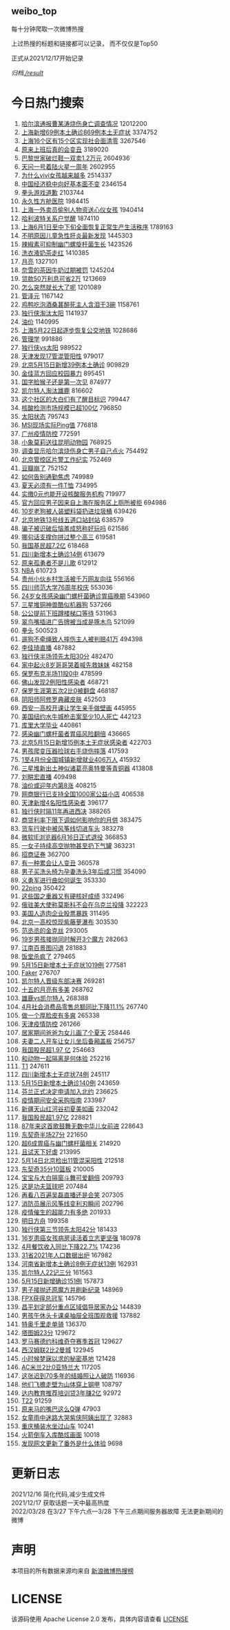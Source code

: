 weibo_top  
---
每十分钟爬取一次微博热搜  

上过热搜的标题和链接都可以记录， 而不仅仅是Top50

正式从2021/12/17开始记录  

*归档[./result](./result/)*

# 今日热门搜索  
1. [哈尔滨通报曹某涛烧伤身亡调查情况](https://s.weibo.com//weibo?q=%23%E5%93%88%E5%B0%94%E6%BB%A8%E9%80%9A%E6%8A%A5%E6%9B%B9%E6%9F%90%E6%B6%9B%E7%83%A7%E4%BC%A4%E8%BA%AB%E4%BA%A1%E8%B0%83%E6%9F%A5%E6%83%85%E5%86%B5%23&Refer=top) 12012200
2. [上海新增69例本土确诊869例本土无症状](https://s.weibo.com//weibo?q=%23%E4%B8%8A%E6%B5%B7%E6%96%B0%E5%A2%9E69%E4%BE%8B%E6%9C%AC%E5%9C%9F%E7%A1%AE%E8%AF%8A869%E4%BE%8B%E6%9C%AC%E5%9C%9F%E6%97%A0%E7%97%87%E7%8A%B6%23&Refer=top) 3374752
3. [上海16个区有15个区实现社会面清零](https://s.weibo.com//weibo?q=%23%E4%B8%8A%E6%B5%B716%E4%B8%AA%E5%8C%BA%E6%9C%8915%E4%B8%AA%E5%8C%BA%E5%AE%9E%E7%8E%B0%E7%A4%BE%E4%BC%9A%E9%9D%A2%E6%B8%85%E9%9B%B6%23&Refer=top) 3267546
4. [原来上班后真的会变丑](https://s.weibo.com//weibo?q=%23%E5%8E%9F%E6%9D%A5%E4%B8%8A%E7%8F%AD%E5%90%8E%E7%9C%9F%E7%9A%84%E4%BC%9A%E5%8F%98%E4%B8%91%23&Refer=top) 3189020
5. [巴黎世家破烂鞋一双卖1.2万元](https://s.weibo.com//weibo?q=%23%E5%B7%B4%E9%BB%8E%E4%B8%96%E5%AE%B6%E7%A0%B4%E7%83%82%E9%9E%8B%E4%B8%80%E5%8F%8C%E5%8D%961.2%E4%B8%87%E5%85%83%23&Refer=top) 2604936
6. [天问一号着陆火星一周年](https://s.weibo.com//weibo?q=%23%E5%A4%A9%E9%97%AE%E4%B8%80%E5%8F%B7%E7%9D%80%E9%99%86%E7%81%AB%E6%98%9F%E4%B8%80%E5%91%A8%E5%B9%B4%23&Refer=top) 2602955
7. [为什么vivi女孩越来越多](https://s.weibo.com//weibo?q=%23%E4%B8%BA%E4%BB%80%E4%B9%88vivi%E5%A5%B3%E5%AD%A9%E8%B6%8A%E6%9D%A5%E8%B6%8A%E5%A4%9A%23&Refer=top) 2514337
8. [中国经济稳中向好基本面不变](https://s.weibo.com//weibo?q=%23%E4%B8%AD%E5%9B%BD%E7%BB%8F%E6%B5%8E%E7%A8%B3%E4%B8%AD%E5%90%91%E5%A5%BD%E5%9F%BA%E6%9C%AC%E9%9D%A2%E4%B8%8D%E5%8F%98%23&Refer=top) 2346154
9. [拳头游戏道歉](https://s.weibo.com//weibo?q=%23%E6%8B%B3%E5%A4%B4%E6%B8%B8%E6%88%8F%E9%81%93%E6%AD%89%23&Refer=top) 2103744
10. [永久性方舱医院](https://s.weibo.com//weibo?q=%23%E6%B0%B8%E4%B9%85%E6%80%A7%E6%96%B9%E8%88%B1%E5%8C%BB%E9%99%A2%23&Refer=top) 1984415
11. [上海一外卖员偷别人物资送心仪女孩](https://s.weibo.com//weibo?q=%23%E4%B8%8A%E6%B5%B7%E4%B8%80%E5%A4%96%E5%8D%96%E5%91%98%E5%81%B7%E5%88%AB%E4%BA%BA%E7%89%A9%E8%B5%84%E9%80%81%E5%BF%83%E4%BB%AA%E5%A5%B3%E5%AD%A9%23&Refer=top) 1940414
12. [哈利波特关系户觉醒](https://s.weibo.com//weibo?q=%E5%93%88%E5%88%A9%E6%B3%A2%E7%89%B9%E5%85%B3%E7%B3%BB%E6%88%B7%E8%A7%89%E9%86%92&Refer=top) 1874110
13. [上海6月1日至中下旬全面恢复正常生产生活秩序](https://s.weibo.com//weibo?q=%23%E4%B8%8A%E6%B5%B76%E6%9C%881%E6%97%A5%E8%87%B3%E4%B8%AD%E4%B8%8B%E6%97%AC%E5%85%A8%E9%9D%A2%E6%81%A2%E5%A4%8D%E6%AD%A3%E5%B8%B8%E7%94%9F%E4%BA%A7%E7%94%9F%E6%B4%BB%E7%A7%A9%E5%BA%8F%23&Refer=top) 1789163
14. [不明原因儿童急性肝炎最新发现](https://s.weibo.com//weibo?q=%23%E4%B8%8D%E6%98%8E%E5%8E%9F%E5%9B%A0%E5%84%BF%E7%AB%A5%E6%80%A5%E6%80%A7%E8%82%9D%E7%82%8E%E6%9C%80%E6%96%B0%E5%8F%91%E7%8E%B0%23&Refer=top) 1445303
15. [辣椒素可抑制幽门螺旋杆菌生长](https://s.weibo.com//weibo?q=%23%E8%BE%A3%E6%A4%92%E7%B4%A0%E5%8F%AF%E6%8A%91%E5%88%B6%E5%B9%BD%E9%97%A8%E8%9E%BA%E6%97%8B%E6%9D%86%E8%8F%8C%E7%94%9F%E9%95%BF%23&Refer=top) 1423526
16. [洗衣液奶茶走红](https://s.weibo.com//weibo?q=%23%E6%B4%97%E8%A1%A3%E6%B6%B2%E5%A5%B6%E8%8C%B6%E8%B5%B0%E7%BA%A2%23&Refer=top) 1410385
17. [月亮](https://s.weibo.com//weibo?q=%E6%9C%88%E4%BA%AE&Refer=top) 1327101
18. [奈雪的茶因牛奶过期被罚](https://s.weibo.com//weibo?q=%23%E5%A5%88%E9%9B%AA%E7%9A%84%E8%8C%B6%E5%9B%A0%E7%89%9B%E5%A5%B6%E8%BF%87%E6%9C%9F%E8%A2%AB%E7%BD%9A%23&Refer=top) 1245204
19. [贷款50万利息可省2万](https://s.weibo.com//weibo?q=%23%E8%B4%B7%E6%AC%BE50%E4%B8%87%E5%88%A9%E6%81%AF%E5%8F%AF%E7%9C%812%E4%B8%87%23&Refer=top) 1213669
20. [怎么突然就长大了呢](https://s.weibo.com//weibo?q=%23%E6%80%8E%E4%B9%88%E7%AA%81%E7%84%B6%E5%B0%B1%E9%95%BF%E5%A4%A7%E4%BA%86%E5%91%A2%23&Refer=top) 1201089
21. [管泽元](https://s.weibo.com//weibo?q=%E7%AE%A1%E6%B3%BD%E5%85%83&Refer=top) 1167142
22. [鸡鸭吃泡酒桑葚醉死主人含泪干3碗](https://s.weibo.com//weibo?q=%23%E9%B8%A1%E9%B8%AD%E5%90%83%E6%B3%A1%E9%85%92%E6%A1%91%E8%91%9A%E9%86%89%E6%AD%BB%E4%B8%BB%E4%BA%BA%E5%90%AB%E6%B3%AA%E5%B9%B23%E7%A2%97%23&Refer=top) 1158761
23. [独行侠淘汰太阳](https://s.weibo.com//weibo?q=%23%E7%8B%AC%E8%A1%8C%E4%BE%A0%E6%B7%98%E6%B1%B0%E5%A4%AA%E9%98%B3%23&Refer=top) 1141937
24. [油价](https://s.weibo.com//weibo?q=%E6%B2%B9%E4%BB%B7&Refer=top) 1140995
25. [上海5月22日起逐步恢复公交地铁](https://s.weibo.com//weibo?q=%23%E4%B8%8A%E6%B5%B75%E6%9C%8822%E6%97%A5%E8%B5%B7%E9%80%90%E6%AD%A5%E6%81%A2%E5%A4%8D%E5%85%AC%E4%BA%A4%E5%9C%B0%E9%93%81%23&Refer=top) 1028686
26. [管理学](https://s.weibo.com//weibo?q=%E7%AE%A1%E7%90%86%E5%AD%A6&Refer=top) 991886
27. [独行侠vs太阳](https://s.weibo.com//weibo?q=%23%E7%8B%AC%E8%A1%8C%E4%BE%A0vs%E5%A4%AA%E9%98%B3%23&Refer=top) 989522
28. [天津发现17管混管阳性](https://s.weibo.com//weibo?q=%23%E5%A4%A9%E6%B4%A5%E5%8F%91%E7%8E%B017%E7%AE%A1%E6%B7%B7%E7%AE%A1%E9%98%B3%E6%80%A7%23&Refer=top) 979017
29. [北京5月15日新增39例本土确诊](https://s.weibo.com//weibo?q=%23%E5%8C%97%E4%BA%AC5%E6%9C%8815%E6%97%A5%E6%96%B0%E5%A2%9E39%E4%BE%8B%E6%9C%AC%E5%9C%9F%E7%A1%AE%E8%AF%8A%23&Refer=top) 909829
30. [金佳蓝方回应校园暴力](https://s.weibo.com//weibo?q=%23%E9%87%91%E4%BD%B3%E8%93%9D%E6%96%B9%E5%9B%9E%E5%BA%94%E6%A0%A1%E5%9B%AD%E6%9A%B4%E5%8A%9B%23&Refer=top) 895451
31. [国字脸猴子还是第一次见](https://s.weibo.com//weibo?q=%23%E5%9B%BD%E5%AD%97%E8%84%B8%E7%8C%B4%E5%AD%90%E8%BF%98%E6%98%AF%E7%AC%AC%E4%B8%80%E6%AC%A1%E8%A7%81%23&Refer=top) 874977
32. [凯尔特人淘汰雄鹿](https://s.weibo.com//weibo?q=%23%E5%87%AF%E5%B0%94%E7%89%B9%E4%BA%BA%E6%B7%98%E6%B1%B0%E9%9B%84%E9%B9%BF%23&Refer=top) 816602
33. [这个社区的大白们有了醒目标识](https://s.weibo.com//weibo?q=%23%E8%BF%99%E4%B8%AA%E7%A4%BE%E5%8C%BA%E7%9A%84%E5%A4%A7%E7%99%BD%E4%BB%AC%E6%9C%89%E4%BA%86%E9%86%92%E7%9B%AE%E6%A0%87%E8%AF%86%23&Refer=top) 799447
34. [核酸检测市场规模已超100亿](https://s.weibo.com//weibo?q=%23%E6%A0%B8%E9%85%B8%E6%A3%80%E6%B5%8B%E5%B8%82%E5%9C%BA%E8%A7%84%E6%A8%A1%E5%B7%B2%E8%B6%85100%E4%BA%BF%23&Refer=top) 796850
35. [太阳状态](https://s.weibo.com//weibo?q=%23%E5%A4%AA%E9%98%B3%E7%8A%B6%E6%80%81%23&Refer=top) 795743
36. [MSI现场实际Ping值](https://s.weibo.com//weibo?q=%23MSI%E7%8E%B0%E5%9C%BA%E5%AE%9E%E9%99%85Ping%E5%80%BC%23&Refer=top) 776818
37. [广州疫情防控](https://s.weibo.com//weibo?q=%E5%B9%BF%E5%B7%9E%E7%96%AB%E6%83%85%E9%98%B2%E6%8E%A7&Refer=top) 772591
38. [小象莫莉送往昆明动物园](https://s.weibo.com//weibo?q=%23%E5%B0%8F%E8%B1%A1%E8%8E%AB%E8%8E%89%E9%80%81%E5%BE%80%E6%98%86%E6%98%8E%E5%8A%A8%E7%89%A9%E5%9B%AD%23&Refer=top) 768925
39. [调查显示哈尔滨烧伤身亡男子自己点火](https://s.weibo.com//weibo?q=%23%E8%B0%83%E6%9F%A5%E6%98%BE%E7%A4%BA%E5%93%88%E5%B0%94%E6%BB%A8%E7%83%A7%E4%BC%A4%E8%BA%AB%E4%BA%A1%E7%94%B7%E5%AD%90%E8%87%AA%E5%B7%B1%E7%82%B9%E7%81%AB%23&Refer=top) 754492
40. [北京管控区片警工作纪实](https://s.weibo.com//weibo?q=%23%E5%8C%97%E4%BA%AC%E7%AE%A1%E6%8E%A7%E5%8C%BA%E7%89%87%E8%AD%A6%E5%B7%A5%E4%BD%9C%E7%BA%AA%E5%AE%9E%23&Refer=top) 752469
41. [豆瓣崩了](https://s.weibo.com//weibo?q=%23%E8%B1%86%E7%93%A3%E5%B4%A9%E4%BA%86%23&Refer=top) 752152
42. [如何告别通勤焦虑](https://s.weibo.com//weibo?q=%23%E5%A6%82%E4%BD%95%E5%91%8A%E5%88%AB%E9%80%9A%E5%8B%A4%E7%84%A6%E8%99%91%23&Refer=top) 749989
43. [夏天必须有一件T恤](https://s.weibo.com//weibo?q=%23%E5%A4%8F%E5%A4%A9%E5%BF%85%E9%A1%BB%E6%9C%89%E4%B8%80%E4%BB%B6T%E6%81%A4%23&Refer=top) 734995
44. [实缴0元也能开设核酸服务机构](https://s.weibo.com//weibo?q=%23%E5%AE%9E%E7%BC%B40%E5%85%83%E4%B9%9F%E8%83%BD%E5%BC%80%E8%AE%BE%E6%A0%B8%E9%85%B8%E6%9C%8D%E5%8A%A1%E6%9C%BA%E6%9E%84%23&Refer=top) 719977
45. [官方回应男子因来自上海在服务区上厕所被拒](https://s.weibo.com//weibo?q=%23%E5%AE%98%E6%96%B9%E5%9B%9E%E5%BA%94%E7%94%B7%E5%AD%90%E5%9B%A0%E6%9D%A5%E8%87%AA%E4%B8%8A%E6%B5%B7%E5%9C%A8%E6%9C%8D%E5%8A%A1%E5%8C%BA%E4%B8%8A%E5%8E%95%E6%89%80%E8%A2%AB%E6%8B%92%23&Refer=top) 694986
46. [10岁老狗被人装塑料袋扔进垃圾桶](https://s.weibo.com//weibo?q=%2310%E5%B2%81%E8%80%81%E7%8B%97%E8%A2%AB%E4%BA%BA%E8%A3%85%E5%A1%91%E6%96%99%E8%A2%8B%E6%89%94%E8%BF%9B%E5%9E%83%E5%9C%BE%E6%A1%B6%23&Refer=top) 639426
47. [北京地铁13号线五道口站封站](https://s.weibo.com//weibo?q=%23%E5%8C%97%E4%BA%AC%E5%9C%B0%E9%93%8113%E5%8F%B7%E7%BA%BF%E4%BA%94%E9%81%93%E5%8F%A3%E7%AB%99%E5%B0%81%E7%AB%99%23&Refer=top) 638579
48. [骗子被识破后恼羞成怒称好玩吗](https://s.weibo.com//weibo?q=%23%E9%AA%97%E5%AD%90%E8%A2%AB%E8%AF%86%E7%A0%B4%E5%90%8E%E6%81%BC%E7%BE%9E%E6%88%90%E6%80%92%E7%A7%B0%E5%A5%BD%E7%8E%A9%E5%90%97%23&Refer=top) 621586
49. [哪句话支撑你拼过整个高三](https://s.weibo.com//weibo?q=%23%E5%93%AA%E5%8F%A5%E8%AF%9D%E6%94%AF%E6%92%91%E4%BD%A0%E6%8B%BC%E8%BF%87%E6%95%B4%E4%B8%AA%E9%AB%98%E4%B8%89%23&Refer=top) 619581
50. [我国基民超7.2亿](https://s.weibo.com//weibo?q=%23%E6%88%91%E5%9B%BD%E5%9F%BA%E6%B0%91%E8%B6%857.2%E4%BA%BF%23&Refer=top) 618468
51. [四川新增本土确诊14例](https://s.weibo.com//weibo?q=%23%E5%9B%9B%E5%B7%9D%E6%96%B0%E5%A2%9E%E6%9C%AC%E5%9C%9F%E7%A1%AE%E8%AF%8A14%E4%BE%8B%23&Refer=top) 613679
52. [原来孤勇者不是儿歌](https://s.weibo.com//weibo?q=%23%E5%8E%9F%E6%9D%A5%E5%AD%A4%E5%8B%87%E8%80%85%E4%B8%8D%E6%98%AF%E5%84%BF%E6%AD%8C%23&Refer=top) 612912
53. [NBA](https://s.weibo.com//weibo?q=NBA&Refer=top) 610723
54. [贵州小伙乡村生活被千万网友向往](https://s.weibo.com//weibo?q=%23%E8%B4%B5%E5%B7%9E%E5%B0%8F%E4%BC%99%E4%B9%A1%E6%9D%91%E7%94%9F%E6%B4%BB%E8%A2%AB%E5%8D%83%E4%B8%87%E7%BD%91%E5%8F%8B%E5%90%91%E5%BE%80%23&Refer=top) 556166
55. [四川师范大学76周年校庆](https://s.weibo.com//weibo?q=%23%E5%9B%9B%E5%B7%9D%E5%B8%88%E8%8C%83%E5%A4%A7%E5%AD%A676%E5%91%A8%E5%B9%B4%E6%A0%A1%E5%BA%86%23&Refer=top) 553036
56. [24岁女孩感染幽门螺杆菌确诊胃癌晚期](https://s.weibo.com//weibo?q=%2324%E5%B2%81%E5%A5%B3%E5%AD%A9%E6%84%9F%E6%9F%93%E5%B9%BD%E9%97%A8%E8%9E%BA%E6%9D%86%E8%8F%8C%E7%A1%AE%E8%AF%8A%E8%83%83%E7%99%8C%E6%99%9A%E6%9C%9F%23&Refer=top) 543960
57. [三星堆铜神兽酷似机器狗](https://s.weibo.com//weibo?q=%23%E4%B8%89%E6%98%9F%E5%A0%86%E9%93%9C%E7%A5%9E%E5%85%BD%E9%85%B7%E4%BC%BC%E6%9C%BA%E5%99%A8%E7%8B%97%23&Refer=top) 537266
58. [公公提前下班蹲楼梯口等待](https://s.weibo.com//weibo?q=%23%E5%85%AC%E5%85%AC%E6%8F%90%E5%89%8D%E4%B8%8B%E7%8F%AD%E8%B9%B2%E6%A5%BC%E6%A2%AF%E5%8F%A3%E7%AD%89%E5%BE%85%23&Refer=top) 531963
59. [翠鸟嘴插进广告牌被当成是啄木鸟](https://s.weibo.com//weibo?q=%23%E7%BF%A0%E9%B8%9F%E5%98%B4%E6%8F%92%E8%BF%9B%E5%B9%BF%E5%91%8A%E7%89%8C%E8%A2%AB%E5%BD%93%E6%88%90%E6%98%AF%E5%95%84%E6%9C%A8%E9%B8%9F%23&Refer=top) 521099
60. [拳头](https://s.weibo.com//weibo?q=%E6%8B%B3%E5%A4%B4&Refer=top) 500523
61. [遛狗不牵绳致人摔伤主人被判赔41万](https://s.weibo.com//weibo?q=%23%E9%81%9B%E7%8B%97%E4%B8%8D%E7%89%B5%E7%BB%B3%E8%87%B4%E4%BA%BA%E6%91%94%E4%BC%A4%E4%B8%BB%E4%BA%BA%E8%A2%AB%E5%88%A4%E8%B5%9441%E4%B8%87%23&Refer=top) 494398
62. [李佳琦直播](https://s.weibo.com//weibo?q=%23%E6%9D%8E%E4%BD%B3%E7%90%A6%E7%9B%B4%E6%92%AD%23&Refer=top) 487882
63. [独行侠半场领先太阳30分](https://s.weibo.com//weibo?q=%23%E7%8B%AC%E8%A1%8C%E4%BE%A0%E5%8D%8A%E5%9C%BA%E9%A2%86%E5%85%88%E5%A4%AA%E9%98%B330%E5%88%86%23&Refer=top) 482470
64. [家中起火8岁哥哥哭着喊先救妹妹](https://s.weibo.com//weibo?q=%23%E5%AE%B6%E4%B8%AD%E8%B5%B7%E7%81%AB8%E5%B2%81%E5%93%A5%E5%93%A5%E5%93%AD%E7%9D%80%E5%96%8A%E5%85%88%E6%95%91%E5%A6%B9%E5%A6%B9%23&Refer=top) 482158
65. [保罗布克半场11投0中](https://s.weibo.com//weibo?q=%23%E4%BF%9D%E7%BD%97%E5%B8%83%E5%85%8B%E5%8D%8A%E5%9C%BA11%E6%8A%950%E4%B8%AD%23&Refer=top) 478599
66. [佛山发现2例阳性感染者](https://s.weibo.com//weibo?q=%23%E4%BD%9B%E5%B1%B1%E5%8F%91%E7%8E%B02%E4%BE%8B%E9%98%B3%E6%80%A7%E6%84%9F%E6%9F%93%E8%80%85%23&Refer=top) 468721
67. [保罗生涯第五次2比0被翻盘](https://s.weibo.com//weibo?q=%23%E4%BF%9D%E7%BD%97%E7%94%9F%E6%B6%AF%E7%AC%AC%E4%BA%94%E6%AC%A12%E6%AF%940%E8%A2%AB%E7%BF%BB%E7%9B%98%23&Refer=top) 468187
68. [阴阳师阿修罗典藏皮肤](https://s.weibo.com//weibo?q=%23%E9%98%B4%E9%98%B3%E5%B8%88%E9%98%BF%E4%BF%AE%E7%BD%97%E5%85%B8%E8%97%8F%E7%9A%AE%E8%82%A4%23&Refer=top) 452503
69. [西安一高校开课让学生亲手做壁画](https://s.weibo.com//weibo?q=%23%E8%A5%BF%E5%AE%89%E4%B8%80%E9%AB%98%E6%A0%A1%E5%BC%80%E8%AF%BE%E8%AE%A9%E5%AD%A6%E7%94%9F%E4%BA%B2%E6%89%8B%E5%81%9A%E5%A3%81%E7%94%BB%23&Refer=top) 445955
70. [美国纽约水牛城枪击案至少10人死亡](https://s.weibo.com//weibo?q=%E7%BE%8E%E5%9B%BD%E7%BA%BD%E7%BA%A6%E6%B0%B4%E7%89%9B%E5%9F%8E%E6%9E%AA%E5%87%BB%E6%A1%88%E8%87%B3%E5%B0%9110%E4%BA%BA%E6%AD%BB%E4%BA%A1&Refer=top) 442123
71. [库里大学毕业](https://s.weibo.com//weibo?q=%23%E5%BA%93%E9%87%8C%E5%A4%A7%E5%AD%A6%E6%AF%95%E4%B8%9A%23&Refer=top) 440861
72. [感染幽门螺杆菌者胃癌风险翻倍](https://s.weibo.com//weibo?q=%23%E6%84%9F%E6%9F%93%E5%B9%BD%E9%97%A8%E8%9E%BA%E6%9D%86%E8%8F%8C%E8%80%85%E8%83%83%E7%99%8C%E9%A3%8E%E9%99%A9%E7%BF%BB%E5%80%8D%23&Refer=top) 436665
73. [北京5月15日新增15例本土无症状感染者](https://s.weibo.com//weibo?q=%23%E5%8C%97%E4%BA%AC5%E6%9C%8815%E6%97%A5%E6%96%B0%E5%A2%9E15%E4%BE%8B%E6%9C%AC%E5%9C%9F%E6%97%A0%E7%97%87%E7%8A%B6%E6%84%9F%E6%9F%93%E8%80%85%23&Refer=top) 422703
74. [男孩爬变压器捡球右手烧伤摔落](https://s.weibo.com//weibo?q=%23%E7%94%B7%E5%AD%A9%E7%88%AC%E5%8F%98%E5%8E%8B%E5%99%A8%E6%8D%A1%E7%90%83%E5%8F%B3%E6%89%8B%E7%83%A7%E4%BC%A4%E6%91%94%E8%90%BD%23&Refer=top) 417593
75. [1至4月份全国城镇新增就业406万人](https://s.weibo.com//weibo?q=%231%E8%87%B34%E6%9C%88%E4%BB%BD%E5%85%A8%E5%9B%BD%E5%9F%8E%E9%95%87%E6%96%B0%E5%A2%9E%E5%B0%B1%E4%B8%9A406%E4%B8%87%E4%BA%BA%23&Refer=top) 415932
76. [三星堆新出土神似诸葛亮奥特曼等青铜器](https://s.weibo.com//weibo?q=%23%E4%B8%89%E6%98%9F%E5%A0%86%E6%96%B0%E5%87%BA%E5%9C%9F%E7%A5%9E%E4%BC%BC%E8%AF%B8%E8%91%9B%E4%BA%AE%E5%A5%A5%E7%89%B9%E6%9B%BC%E7%AD%89%E9%9D%92%E9%93%9C%E5%99%A8%23&Refer=top) 413808
77. [刘畊宏直播](https://s.weibo.com//weibo?q=%23%E5%88%98%E7%95%8A%E5%AE%8F%E7%9B%B4%E6%92%AD%23&Refer=top) 409498
78. [油价或迎年内第8涨](https://s.weibo.com//weibo?q=%23%E6%B2%B9%E4%BB%B7%E6%88%96%E8%BF%8E%E5%B9%B4%E5%86%85%E7%AC%AC8%E6%B6%A8%23&Refer=top) 408215
79. [网商银行已支持全国1000家公益小店](https://s.weibo.com//weibo?q=%23%E7%BD%91%E5%95%86%E9%93%B6%E8%A1%8C%E5%B7%B2%E6%94%AF%E6%8C%81%E5%85%A8%E5%9B%BD1000%E5%AE%B6%E5%85%AC%E7%9B%8A%E5%B0%8F%E5%BA%97%23&Refer=top) 406538
80. [天津新增4名阳性感染者](https://s.weibo.com//weibo?q=%23%E5%A4%A9%E6%B4%A5%E6%96%B0%E5%A2%9E4%E5%90%8D%E9%98%B3%E6%80%A7%E6%84%9F%E6%9F%93%E8%80%85%23&Refer=top) 396177
81. [独行侠时隔11年再进西决](https://s.weibo.com//weibo?q=%23%E7%8B%AC%E8%A1%8C%E4%BE%A0%E6%97%B6%E9%9A%9411%E5%B9%B4%E5%86%8D%E8%BF%9B%E8%A5%BF%E5%86%B3%23&Refer=top) 388265
82. [商贷利率下限下调如何影响你的月供](https://s.weibo.com//weibo?q=%23%E5%95%86%E8%B4%B7%E5%88%A9%E7%8E%87%E4%B8%8B%E9%99%90%E4%B8%8B%E8%B0%83%E5%A6%82%E4%BD%95%E5%BD%B1%E5%93%8D%E4%BD%A0%E7%9A%84%E6%9C%88%E4%BE%9B%23&Refer=top) 383475
83. [货车行驶中被风筝线切进车头](https://s.weibo.com//weibo?q=%23%E8%B4%A7%E8%BD%A6%E8%A1%8C%E9%A9%B6%E4%B8%AD%E8%A2%AB%E9%A3%8E%E7%AD%9D%E7%BA%BF%E5%88%87%E8%BF%9B%E8%BD%A6%E5%A4%B4%23&Refer=top) 383278
84. [微软IE浏览器6月16日正式退役](https://s.weibo.com//weibo?q=%23%E5%BE%AE%E8%BD%AFIE%E6%B5%8F%E8%A7%88%E5%99%A86%E6%9C%8816%E6%97%A5%E6%AD%A3%E5%BC%8F%E9%80%80%E5%BD%B9%23&Refer=top) 366853
85. [一女子持续高空抛物甚至扔下气罐](https://s.weibo.com//weibo?q=%23%E4%B8%80%E5%A5%B3%E5%AD%90%E6%8C%81%E7%BB%AD%E9%AB%98%E7%A9%BA%E6%8A%9B%E7%89%A9%E7%94%9A%E8%87%B3%E6%89%94%E4%B8%8B%E6%B0%94%E7%BD%90%23&Refer=top) 363231
86. [招商证券](https://s.weibo.com//weibo?q=%E6%8B%9B%E5%95%86%E8%AF%81%E5%88%B8&Refer=top) 362700
87. [有一种累会让人变丑](https://s.weibo.com//weibo?q=%23%E6%9C%89%E4%B8%80%E7%A7%8D%E7%B4%AF%E4%BC%9A%E8%AE%A9%E4%BA%BA%E5%8F%98%E4%B8%91%23&Refer=top) 360578
88. [男子买洗头椅为孕妻洗头3年后成习惯](https://s.weibo.com//weibo?q=%23%E7%94%B7%E5%AD%90%E4%B9%B0%E6%B4%97%E5%A4%B4%E6%A4%85%E4%B8%BA%E5%AD%95%E5%A6%BB%E6%B4%97%E5%A4%B43%E5%B9%B4%E5%90%8E%E6%88%90%E4%B9%A0%E6%83%AF%23&Refer=top) 354090
89. [义勇军进行曲如何诞生](https://s.weibo.com//weibo?q=%23%E4%B9%89%E5%8B%87%E5%86%9B%E8%BF%9B%E8%A1%8C%E6%9B%B2%E5%A6%82%E4%BD%95%E8%AF%9E%E7%94%9F%23&Refer=top) 353330
90. [22ping](https://s.weibo.com//weibo?q=22ping&Refer=top) 350422
91. [这些国之重器又有硬核好成绩](https://s.weibo.com//weibo?q=%23%E8%BF%99%E4%BA%9B%E5%9B%BD%E4%B9%8B%E9%87%8D%E5%99%A8%E5%8F%88%E6%9C%89%E7%A1%AC%E6%A0%B8%E5%A5%BD%E6%88%90%E7%BB%A9%23&Refer=top) 332496
92. [俄驻美大使称莫斯科不会在乌克兰投降](https://s.weibo.com//weibo?q=%23%E4%BF%84%E9%A9%BB%E7%BE%8E%E5%A4%A7%E4%BD%BF%E7%A7%B0%E8%8E%AB%E6%96%AF%E7%A7%91%E4%B8%8D%E4%BC%9A%E5%9C%A8%E4%B9%8C%E5%85%8B%E5%85%B0%E6%8A%95%E9%99%8D%23&Refer=top) 322223
93. [美国人造肉企业股票暴跌](https://s.weibo.com//weibo?q=%23%E7%BE%8E%E5%9B%BD%E4%BA%BA%E9%80%A0%E8%82%89%E4%BC%81%E4%B8%9A%E8%82%A1%E7%A5%A8%E6%9A%B4%E8%B7%8C%23&Refer=top) 311495
94. [北京一高校惊现紫藤萝瀑布](https://s.weibo.com//weibo?q=%23%E5%8C%97%E4%BA%AC%E4%B8%80%E9%AB%98%E6%A0%A1%E6%83%8A%E7%8E%B0%E7%B4%AB%E8%97%A4%E8%90%9D%E7%80%91%E5%B8%83%23&Refer=top) 303530
95. [范丞丞的金克丝](https://s.weibo.com//weibo?q=%23%E8%8C%83%E4%B8%9E%E4%B8%9E%E7%9A%84%E9%87%91%E5%85%8B%E4%B8%9D%23&Refer=top) 293005
96. [19岁男孩接抛同时解开3个魔方](https://s.weibo.com//weibo?q=%2319%E5%B2%81%E7%94%B7%E5%AD%A9%E6%8E%A5%E6%8A%9B%E5%90%8C%E6%97%B6%E8%A7%A3%E5%BC%803%E4%B8%AA%E9%AD%94%E6%96%B9%23&Refer=top) 282663
97. [江南百景图闪退](https://s.weibo.com//weibo?q=%23%E6%B1%9F%E5%8D%97%E7%99%BE%E6%99%AF%E5%9B%BE%E9%97%AA%E9%80%80%23&Refer=top) 281883
98. [饭堂杀疯了](https://s.weibo.com//weibo?q=%23%E9%A5%AD%E5%A0%82%E6%9D%80%E7%96%AF%E4%BA%86%23&Refer=top) 279465
99. [5月15日新增本土无症状1019例](https://s.weibo.com//weibo?q=%235%E6%9C%8815%E6%97%A5%E6%96%B0%E5%A2%9E%E6%9C%AC%E5%9C%9F%E6%97%A0%E7%97%87%E7%8A%B61019%E4%BE%8B%23&Refer=top) 277581
100. [Faker](https://s.weibo.com//weibo?q=Faker&Refer=top) 276707
101. [凯尔特人晋级东部决赛](https://s.weibo.com//weibo?q=%23%E5%87%AF%E5%B0%94%E7%89%B9%E4%BA%BA%E6%99%8B%E7%BA%A7%E4%B8%9C%E9%83%A8%E5%86%B3%E8%B5%9B%23&Refer=top) 269281
102. [十五的月亮有多美](https://s.weibo.com//weibo?q=%23%E5%8D%81%E4%BA%94%E7%9A%84%E6%9C%88%E4%BA%AE%E6%9C%89%E5%A4%9A%E7%BE%8E%23&Refer=top) 268762
103. [雄鹿vs凯尔特人](https://s.weibo.com//weibo?q=%23%E9%9B%84%E9%B9%BFvs%E5%87%AF%E5%B0%94%E7%89%B9%E4%BA%BA%23&Refer=top) 268388
104. [4月社会消费品零售总额同比下降11.1%](https://s.weibo.com//weibo?q=%234%E6%9C%88%E7%A4%BE%E4%BC%9A%E6%B6%88%E8%B4%B9%E5%93%81%E9%9B%B6%E5%94%AE%E6%80%BB%E9%A2%9D%E5%90%8C%E6%AF%94%E4%B8%8B%E9%99%8D11.1%25%23&Refer=top) 267740
105. [做一个厚脸皮有多爽](https://s.weibo.com//weibo?q=%23%E5%81%9A%E4%B8%80%E4%B8%AA%E5%8E%9A%E8%84%B8%E7%9A%AE%E6%9C%89%E5%A4%9A%E7%88%BD%23&Refer=top) 265338
106. [天津疫情防控](https://s.weibo.com//weibo?q=%23%E5%A4%A9%E6%B4%A5%E7%96%AB%E6%83%85%E9%98%B2%E6%8E%A7%23&Refer=top) 261266
107. [居家期间爸爸为女儿画了个夏天](https://s.weibo.com//weibo?q=%23%E5%B1%85%E5%AE%B6%E6%9C%9F%E9%97%B4%E7%88%B8%E7%88%B8%E4%B8%BA%E5%A5%B3%E5%84%BF%E7%94%BB%E4%BA%86%E4%B8%AA%E5%A4%8F%E5%A4%A9%23&Refer=top) 258446
108. [夫妻二人开车让女儿坐后备厢盖板](https://s.weibo.com//weibo?q=%23%E5%A4%AB%E5%A6%BB%E4%BA%8C%E4%BA%BA%E5%BC%80%E8%BD%A6%E8%AE%A9%E5%A5%B3%E5%84%BF%E5%9D%90%E5%90%8E%E5%A4%87%E5%8E%A2%E7%9B%96%E6%9D%BF%23&Refer=top) 256757
109. [我国股民超1.97 亿](https://s.weibo.com//weibo?q=%E6%88%91%E5%9B%BD%E8%82%A1%E6%B0%91%E8%B6%851.97%20%E4%BA%BF&Refer=top) 254663
110. [和动物一起隔离是何体验](https://s.weibo.com//weibo?q=%23%E5%92%8C%E5%8A%A8%E7%89%A9%E4%B8%80%E8%B5%B7%E9%9A%94%E7%A6%BB%E6%98%AF%E4%BD%95%E4%BD%93%E9%AA%8C%23&Refer=top) 252216
111. [T1](https://s.weibo.com//weibo?q=T1&Refer=top) 247611
112. [四川新增本土无症状74例](https://s.weibo.com//weibo?q=%23%E5%9B%9B%E5%B7%9D%E6%96%B0%E5%A2%9E%E6%9C%AC%E5%9C%9F%E6%97%A0%E7%97%87%E7%8A%B674%E4%BE%8B%23&Refer=top) 245117
113. [5月15日新增本土确诊140例](https://s.weibo.com//weibo?q=%235%E6%9C%8815%E6%97%A5%E6%96%B0%E5%A2%9E%E6%9C%AC%E5%9C%9F%E7%A1%AE%E8%AF%8A140%E4%BE%8B%23&Refer=top) 243659
114. [芬兰正式决定申请加入北约](https://s.weibo.com//weibo?q=%23%E8%8A%AC%E5%85%B0%E6%AD%A3%E5%BC%8F%E5%86%B3%E5%AE%9A%E7%94%B3%E8%AF%B7%E5%8A%A0%E5%85%A5%E5%8C%97%E7%BA%A6%23&Refer=top) 236625
115. [疫情期间安全采购指南](https://s.weibo.com//weibo?q=%23%E7%96%AB%E6%83%85%E6%9C%9F%E9%97%B4%E5%AE%89%E5%85%A8%E9%87%87%E8%B4%AD%E6%8C%87%E5%8D%97%23&Refer=top) 233987
116. [新疆天山红河谷初夏美如画](https://s.weibo.com//weibo?q=%23%E6%96%B0%E7%96%86%E5%A4%A9%E5%B1%B1%E7%BA%A2%E6%B2%B3%E8%B0%B7%E5%88%9D%E5%A4%8F%E7%BE%8E%E5%A6%82%E7%94%BB%23&Refer=top) 232042
117. [我国股民超1.97亿](https://s.weibo.com//weibo?q=%E6%88%91%E5%9B%BD%E8%82%A1%E6%B0%91%E8%B6%851.97%E4%BA%BF&Refer=top) 228821
118. [87年来这首歌鼓舞无数中华儿女前进](https://s.weibo.com//weibo?q=%2387%E5%B9%B4%E6%9D%A5%E8%BF%99%E9%A6%96%E6%AD%8C%E9%BC%93%E8%88%9E%E6%97%A0%E6%95%B0%E4%B8%AD%E5%8D%8E%E5%84%BF%E5%A5%B3%E5%89%8D%E8%BF%9B%23&Refer=top) 228643
119. [东契奇半场27分](https://s.weibo.com//weibo?q=%23%E4%B8%9C%E5%A5%91%E5%A5%87%E5%8D%8A%E5%9C%BA27%E5%88%86%23&Refer=top) 221650
120. [超6成胃癌与幽门螺杆菌相关](https://s.weibo.com//weibo?q=%23%E8%B6%856%E6%88%90%E8%83%83%E7%99%8C%E4%B8%8E%E5%B9%BD%E9%97%A8%E8%9E%BA%E6%9D%86%E8%8F%8C%E7%9B%B8%E5%85%B3%23&Refer=top) 214920
121. [且试天下好虐](https://s.weibo.com//weibo?q=%23%E4%B8%94%E8%AF%95%E5%A4%A9%E4%B8%8B%E5%A5%BD%E8%99%90%23&Refer=top) 213995
122. [5月14日北京检出11管混采阳性](https://s.weibo.com//weibo?q=%235%E6%9C%8814%E6%97%A5%E5%8C%97%E4%BA%AC%E6%A3%80%E5%87%BA11%E7%AE%A1%E6%B7%B7%E9%87%87%E9%98%B3%E6%80%A7%23&Refer=top) 212518
123. [东契奇35分10篮板](https://s.weibo.com//weibo?q=%23%E4%B8%9C%E5%A5%91%E5%A5%8735%E5%88%8610%E7%AF%AE%E6%9D%BF%23&Refer=top) 210005
124. [宝宝与大白隔窗斗舞可爱翻倍](https://s.weibo.com//weibo?q=%23%E5%AE%9D%E5%AE%9D%E4%B8%8E%E5%A4%A7%E7%99%BD%E9%9A%94%E7%AA%97%E6%96%97%E8%88%9E%E5%8F%AF%E7%88%B1%E7%BF%BB%E5%80%8D%23&Refer=top) 209793
125. [这是功夫篮球吧](https://s.weibo.com//weibo?q=%23%E8%BF%99%E6%98%AF%E5%8A%9F%E5%A4%AB%E7%AF%AE%E7%90%83%E5%90%A7%23&Refer=top) 207484
126. [再看八百遍吴磊直播还是会笑](https://s.weibo.com//weibo?q=%23%E5%86%8D%E7%9C%8B%E5%85%AB%E7%99%BE%E9%81%8D%E5%90%B4%E7%A3%8A%E7%9B%B4%E6%92%AD%E8%BF%98%E6%98%AF%E4%BC%9A%E7%AC%91%23&Refer=top) 207305
127. [消防员展示风筝线变利刃瞬间](https://s.weibo.com//weibo?q=%23%E6%B6%88%E9%98%B2%E5%91%98%E5%B1%95%E7%A4%BA%E9%A3%8E%E7%AD%9D%E7%BA%BF%E5%8F%98%E5%88%A9%E5%88%83%E7%9E%AC%E9%97%B4%23&Refer=top) 202796
128. [疫情催生的超能力有多绝](https://s.weibo.com//weibo?q=%23%E7%96%AB%E6%83%85%E5%82%AC%E7%94%9F%E7%9A%84%E8%B6%85%E8%83%BD%E5%8A%9B%E6%9C%89%E5%A4%9A%E7%BB%9D%23&Refer=top) 201933
129. [明日方舟](https://s.weibo.com//weibo?q=%23%E6%98%8E%E6%97%A5%E6%96%B9%E8%88%9F%23&Refer=top) 199358
130. [独行侠第三节领先太阳42分](https://s.weibo.com//weibo?q=%23%E7%8B%AC%E8%A1%8C%E4%BE%A0%E7%AC%AC%E4%B8%89%E8%8A%82%E9%A2%86%E5%85%88%E5%A4%AA%E9%98%B342%E5%88%86%23&Refer=top) 181433
131. [16岁患癌女孩病房读活着立志更坚强](https://s.weibo.com//weibo?q=16%E5%B2%81%E6%82%A3%E7%99%8C%E5%A5%B3%E5%AD%A9%E7%97%85%E6%88%BF%E8%AF%BB%E6%B4%BB%E7%9D%80%E7%AB%8B%E5%BF%97%E6%9B%B4%E5%9D%9A%E5%BC%BA&Refer=top) 180978
132. [4月餐饮收入同比下降22.7%](https://s.weibo.com//weibo?q=%234%E6%9C%88%E9%A4%90%E9%A5%AE%E6%94%B6%E5%85%A5%E5%90%8C%E6%AF%94%E4%B8%8B%E9%99%8D22.7%25%23&Refer=top) 174236
133. [31省2021年人口数据出炉](https://s.weibo.com//weibo?q=%2331%E7%9C%812021%E5%B9%B4%E4%BA%BA%E5%8F%A3%E6%95%B0%E6%8D%AE%E5%87%BA%E7%82%89%23&Refer=top) 167982
134. [河南省新增本土确诊8例无症状13例](https://s.weibo.com//weibo?q=%23%E6%B2%B3%E5%8D%97%E7%9C%81%E6%96%B0%E5%A2%9E%E6%9C%AC%E5%9C%9F%E7%A1%AE%E8%AF%8A8%E4%BE%8B%E6%97%A0%E7%97%87%E7%8A%B613%E4%BE%8B%23&Refer=top) 162931
135. [凯尔特人22记三分](https://s.weibo.com//weibo?q=%23%E5%87%AF%E5%B0%94%E7%89%B9%E4%BA%BA22%E8%AE%B0%E4%B8%89%E5%88%86%23&Refer=top) 161563
136. [5月15日新增确诊151例](https://s.weibo.com//weibo?q=%235%E6%9C%8815%E6%97%A5%E6%96%B0%E5%A2%9E%E7%A1%AE%E8%AF%8A151%E4%BE%8B%23&Refer=top) 157873
137. [男子接抛还原魔方并刷新纪录](https://s.weibo.com//weibo?q=%23%E7%94%B7%E5%AD%90%E6%8E%A5%E6%8A%9B%E8%BF%98%E5%8E%9F%E9%AD%94%E6%96%B9%E5%B9%B6%E5%88%B7%E6%96%B0%E7%BA%AA%E5%BD%95%23&Refer=top) 148969
138. [FPX获得总冠军](https://s.weibo.com//weibo?q=%23FPX%E8%8E%B7%E5%BE%97%E6%80%BB%E5%86%A0%E5%86%9B%23&Refer=top) 145796
139. [昌平划定部分重点区域倡导居家办公](https://s.weibo.com//weibo?q=%23%E6%98%8C%E5%B9%B3%E5%88%92%E5%AE%9A%E9%83%A8%E5%88%86%E9%87%8D%E7%82%B9%E5%8C%BA%E5%9F%9F%E5%80%A1%E5%AF%BC%E5%B1%85%E5%AE%B6%E5%8A%9E%E5%85%AC%23&Refer=top) 144839
140. [男孩午休头卡课桌抽屉全班围观救援](https://s.weibo.com//weibo?q=%23%E7%94%B7%E5%AD%A9%E5%8D%88%E4%BC%91%E5%A4%B4%E5%8D%A1%E8%AF%BE%E6%A1%8C%E6%8A%BD%E5%B1%89%E5%85%A8%E7%8F%AD%E5%9B%B4%E8%A7%82%E6%95%91%E6%8F%B4%23&Refer=top) 137882
141. [特奥千里走单骑](https://s.weibo.com//weibo?q=%23%E7%89%B9%E5%A5%A5%E5%8D%83%E9%87%8C%E8%B5%B0%E5%8D%95%E9%AA%91%23&Refer=top) 136370
142. [塔图姆23分](https://s.weibo.com//weibo?q=%23%E5%A1%94%E5%9B%BE%E5%A7%8623%E5%88%86%23&Refer=top) 129672
143. [罗马赛德约科维奇夺赛季首冠](https://s.weibo.com//weibo?q=%23%E7%BD%97%E9%A9%AC%E8%B5%9B%E5%BE%B7%E7%BA%A6%E7%A7%91%E7%BB%B4%E5%A5%87%E5%A4%BA%E8%B5%9B%E5%AD%A3%E9%A6%96%E5%86%A0%23&Refer=top) 129627
144. [西汉姆联2比2曼城](https://s.weibo.com//weibo?q=%23%E8%A5%BF%E6%B1%89%E5%A7%86%E8%81%942%E6%AF%942%E6%9B%BC%E5%9F%8E%23&Refer=top) 122945
145. [小时候梦寐以求的秘密基地](https://s.weibo.com//weibo?q=%23%E5%B0%8F%E6%97%B6%E5%80%99%E6%A2%A6%E5%AF%90%E4%BB%A5%E6%B1%82%E7%9A%84%E7%A7%98%E5%AF%86%E5%9F%BA%E5%9C%B0%23&Refer=top) 121428
146. [AC米兰2比0亚特兰大](https://s.weibo.com//weibo?q=%23AC%E7%B1%B3%E5%85%B02%E6%AF%940%E4%BA%9A%E7%89%B9%E5%85%B0%E5%A4%A7%23&Refer=top) 117205
147. [这张迟到70多年的结婚照让人破防](https://s.weibo.com//weibo?q=%23%E8%BF%99%E5%BC%A0%E8%BF%9F%E5%88%B070%E5%A4%9A%E5%B9%B4%E7%9A%84%E7%BB%93%E5%A9%9A%E7%85%A7%E8%AE%A9%E4%BA%BA%E7%A0%B4%E9%98%B2%23&Refer=top) 116936
148. [他们飞檐走壁为山体穿上钢甲](https://s.weibo.com//weibo?q=%23%E4%BB%96%E4%BB%AC%E9%A3%9E%E6%AA%90%E8%B5%B0%E5%A3%81%E4%B8%BA%E5%B1%B1%E4%BD%93%E7%A9%BF%E4%B8%8A%E9%92%A2%E7%94%B2%23&Refer=top) 108797
149. [达内教育推荐培训贷3年赚2亿](https://s.weibo.com//weibo?q=%23%E8%BE%BE%E5%86%85%E6%95%99%E8%82%B2%E6%8E%A8%E8%8D%90%E5%9F%B9%E8%AE%AD%E8%B4%B73%E5%B9%B4%E8%B5%9A2%E4%BA%BF%23&Refer=top) 92972
150. [T22](https://s.weibo.com//weibo?q=T22&Refer=top) 91259
151. [原来马的嘴巴这么Q弹](https://s.weibo.com//weibo?q=%23%E5%8E%9F%E6%9D%A5%E9%A9%AC%E7%9A%84%E5%98%B4%E5%B7%B4%E8%BF%99%E4%B9%88Q%E5%BC%B9%23&Refer=top) 47903
152. [女童雨中迷路大哭紫侠阿姨出现了](https://s.weibo.com//weibo?q=%23%E5%A5%B3%E7%AB%A5%E9%9B%A8%E4%B8%AD%E8%BF%B7%E8%B7%AF%E5%A4%A7%E5%93%AD%E7%B4%AB%E4%BE%A0%E9%98%BF%E5%A7%A8%E5%87%BA%E7%8E%B0%E4%BA%86%23&Refer=top) 32883
153. [重庆桶装水坐过山车](https://s.weibo.com//weibo?q=%23%E9%87%8D%E5%BA%86%E6%A1%B6%E8%A3%85%E6%B0%B4%E5%9D%90%E8%BF%87%E5%B1%B1%E8%BD%A6%23&Refer=top) 10241
154. [火箭倒车入库酷炫画面](https://s.weibo.com//weibo?q=%23%E7%81%AB%E7%AE%AD%E5%80%92%E8%BD%A6%E5%85%A5%E5%BA%93%E9%85%B7%E7%82%AB%E7%94%BB%E9%9D%A2%23&Refer=top) 10018
155. [发现网文更新了番外是什么体验](https://s.weibo.com//weibo?q=%23%E5%8F%91%E7%8E%B0%E7%BD%91%E6%96%87%E6%9B%B4%E6%96%B0%E4%BA%86%E7%95%AA%E5%A4%96%E6%98%AF%E4%BB%80%E4%B9%88%E4%BD%93%E9%AA%8C%23&Refer=top) 9698
# 更新日志  
2021/12/16  简化代码,减少生成文件  
2021/12/17  获取话题一天中最高热度  
2022/03/28  在3/27 下午六点—3/28 下午三点期间服务器故障 无法更新期间的微博  
# 声明  
本项目的所有数据来源均来自 [新浪微博热搜榜](https://s.weibo.com/top/summary)  

# LICENSE
该源码使用 Apache License 2.0 发布，具体内容请查看 [LICENSE](./LICENSE)
